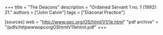 +++
title = "The Deacons"
description = "Ordained Servant 1 no. 1 (1992): 21."
authors = ["John Calvin"]
tags = ["Diaconal Practice"]

[sources]
web = "http://www.opc.org/OS/html/V1/1e.html"
"pdf archive" = "/pdfs/httpwwwopcorgOShtmlV11ehtml.pdf"
+++

